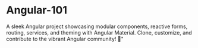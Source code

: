 # Angular-101
A sleek Angular project showcasing modular components, reactive forms, routing, services, and theming with Angular Material. Clone, customize, and contribute to the vibrant Angular community! 🚀"

